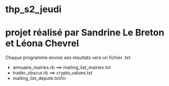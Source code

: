 # thp_s2_jeudi
<body>
<h1>projet réalisé par Sandrine Le Breton et Léona Chevrel</h1>
  <p>Chaque programme envoie ses résultats vers un fichier .txt</p>
  <ul>
    <li>annuaire_mairies.rb ==> mailing_list_mairies.txt</li>
    <li>trader_obscur.rb ==> crypto_values.txt</li>
    <li><mailing_list_depute.rb ==> mailing_list_depute.txt/li>
  </ul>
</body>
